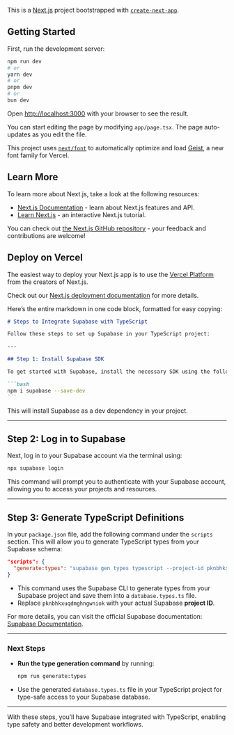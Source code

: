 This is a [Next.js](https://nextjs.org) project bootstrapped with [`create-next-app`](https://nextjs.org/docs/app/api-reference/cli/create-next-app).

## Getting Started

First, run the development server:

```bash
npm run dev
# or
yarn dev
# or
pnpm dev
# or
bun dev
```

Open [http://localhost:3000](http://localhost:3000) with your browser to see the result.

You can start editing the page by modifying `app/page.tsx`. The page auto-updates as you edit the file.

This project uses [`next/font`](https://nextjs.org/docs/app/building-your-application/optimizing/fonts) to automatically optimize and load [Geist](https://vercel.com/font), a new font family for Vercel.

## Learn More

To learn more about Next.js, take a look at the following resources:

- [Next.js Documentation](https://nextjs.org/docs) - learn about Next.js features and API.
- [Learn Next.js](https://nextjs.org/learn) - an interactive Next.js tutorial.

You can check out [the Next.js GitHub repository](https://github.com/vercel/next.js) - your feedback and contributions are welcome!

## Deploy on Vercel

The easiest way to deploy your Next.js app is to use the [Vercel Platform](https://vercel.com/new?utm_medium=default-template&filter=next.js&utm_source=create-next-app&utm_campaign=create-next-app-readme) from the creators of Next.js.

Check out our [Next.js deployment documentation](https://nextjs.org/docs/app/building-your-application/deploying) for more details.

Here’s the entire markdown in one code block, formatted for easy copying:

````markdown
# Steps to Integrate Supabase with TypeScript

Follow these steps to set up Supabase in your TypeScript project:

---

## Step 1: Install Supabase SDK

To get started with Supabase, install the necessary SDK using the following command:

```bash
npm i supabase --save-dev
```
````

This will install Supabase as a dev dependency in your project.

---

## Step 2: Log in to Supabase

Next, log in to your Supabase account via the terminal using:

```bash
npx supabase login
```

This command will prompt you to authenticate with your Supabase account, allowing you to access your projects and resources.

---

## Step 3: Generate TypeScript Definitions

In your `package.json` file, add the following command under the `scripts` section. This will allow you to generate TypeScript types from your Supabase schema:

```json
"scripts": {
  "generate:types": "supabase gen types typescript --project-id pknbhkxuqdmghngwniok > database.types.ts"
}
```

- This command uses the Supabase CLI to generate types from your Supabase project and save them into a `database.types.ts` file.
- Replace `pknbhkxuqdmghngwniok` with your actual Supabase **project ID**.

For more details, you can visit the official Supabase documentation: [Supabase Documentation](https://supabase.com/docs/reference/javascript/initializing).

---

### Next Steps

- **Run the type generation command** by running:

  ```bash
  npm run generate:types
  ```

- Use the generated `database.types.ts` file in your TypeScript project for type-safe access to your Supabase database.

---

With these steps, you’ll have Supabase integrated with TypeScript, enabling type safety and better development workflows.

```

```
